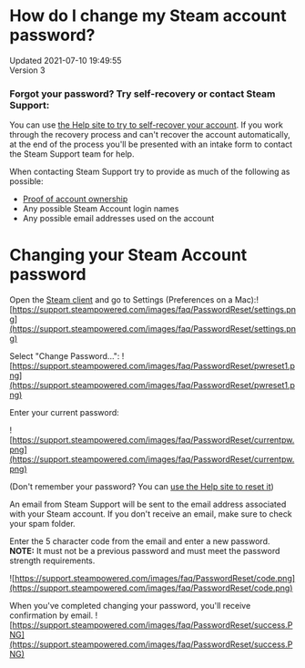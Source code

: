# How do I change my Steam account password?
Updated 2021-07-10 19:49:55  
Version 3  

### Forgot your password? Try self-recovery or contact Steam Support:
You can use [the Help site to try to self-recover your account](https://help.steampowered.com/wizard/HelpWithLogin). If you work through the recovery process and can't recover the account automatically, at the end of the process you'll be presented with an intake form to contact the Steam Support team for help.  
  
When contacting Steam Support try to provide as much of the following as possible:  
* [Proof of account ownership](https://help.steampowered.com/en/faqs/view/0A94-F308-34A5-1988#proof)
* Any possible Steam Account login names
* Any possible email addresses used on the account
  
  
  
# Changing your Steam Account password
  
Open the [Steam client](http://store.steampowered.com/about/) and go to Settings (Preferences on a Mac):![https://support.steampowered.com/images/faq/PasswordReset/settings.png](https://support.steampowered.com/images/faq/PasswordReset/settings.png)  
  
Select "Change Password...": ![https://support.steampowered.com/images/faq/PasswordReset/pwreset1.png](https://support.steampowered.com/images/faq/PasswordReset/pwreset1.png)  
  
Enter your current password:  
  
![https://support.steampowered.com/images/faq/PasswordReset/currentpw.png](https://support.steampowered.com/images/faq/PasswordReset/currentpw.png)  
  
(Don't remember your password? You can [use the Help site to reset it](https://help.steampowered.com))  
  
An email from Steam Support will be sent to the email address associated with your Steam account. If you don't receive an email, make sure to check your spam folder.  
  
Enter the 5 character code from the email and enter a new password. **NOTE:** It must not be a previous password and must meet the password strength requirements.  
  
![https://support.steampowered.com/images/faq/PasswordReset/code.png](https://support.steampowered.com/images/faq/PasswordReset/code.png)  
  
When you've completed changing your password, you'll receive confirmation by email. ![https://support.steampowered.com/images/faq/PasswordReset/success.PNG](https://support.steampowered.com/images/faq/PasswordReset/success.PNG)